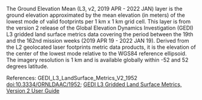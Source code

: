 The Ground Elevation Mean (L3, v2, 2019 APR - 2022 JAN) layer is the ground elevation approximated by the mean elevation (in meters) of the lowest mode of valid footprints per 1 km x 1 km grid cell. This layer is from the version 2 release of the Global Elevation Dynamics Investigation (GEDI) L3 gridded land surface metrics data covering the period between the 19th and the 162nd mission weeks (2019 APR 19 - 2022 JAN 19). Derived from the L2 geolocated laser footprints metric data products, it is the elevation of the center of the lowest mode relative to the WGS84 reference ellipsoid. The imagery resolution is 1 km and is available globally within -52 and 52 degrees latitude.

References: GEDI_L3_LandSurface_Metrics_V2_1952 [doi:10.3334/ORNLDAAC/1952](https://doi.org/10.3334/ORNLDAAC/1952); [GEDI L3 Gridded Land Surface Metrics, Version 2 User Guide](https://daac.ornl.gov/GEDI/guides/GEDI_L3_LandSurface_Metrics_V2.html)